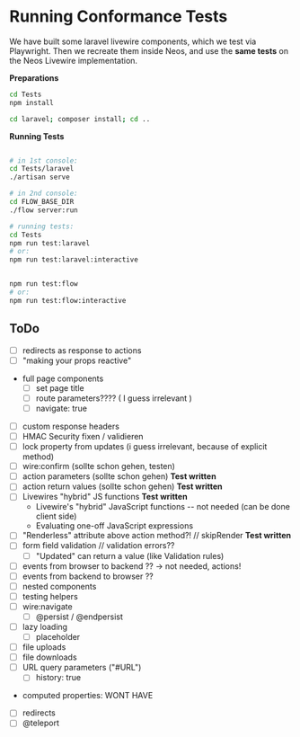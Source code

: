 # Running Conformance Tests

We have built some laravel livewire components, which we test via Playwright. Then we recreate them inside Neos,
and use the **same tests** on the Neos Livewire implementation.

**Preparations**

```bash
cd Tests
npm install

cd laravel; composer install; cd ..
```

**Running Tests**

```bash

# in 1st console:
cd Tests/laravel
./artisan serve

# in 2nd console:
cd FLOW_BASE_DIR
./flow server:run

# running tests:
cd Tests
npm run test:laravel
# or:
npm run test:laravel:interactive


npm run test:flow
# or:
npm run test:flow:interactive


```


## ToDo

- [ ] redirects as response to actions
- [ ] "making your props reactive"
- full page components
  - [ ] set page title
  - [ ] route parameters???? ( I guess irrelevant )
  - [ ] navigate: true
- [ ] custom response headers
- [ ] HMAC Security fixen / validieren
- [ ] lock property from updates (i guess irrelevant, because of explicit method)
- [ ] wire:confirm (sollte schon gehen, testen)
- [ ] action parameters (sollte schon gehen) **Test written**
- [ ] action return values (sollte schon gehen) **Test written**
- [ ] Livewires "hybrid" JS functions **Test written**
  - Livewire's "hybrid" JavaScript functions -- not needed (can be done client side) 
  - Evaluating one-off JavaScript expressions
- [ ] "Renderless" attribute above action method?! // skipRender **Test written** 
- [ ] form field validation // validation errors??
  - [ ] "Updated" can return a value (like Validation rules)
- [ ] events from browser to backend ?? -> not needed, actions!
- [ ] events from backend to browser ??
- [ ] nested components
- [ ] testing helpers
- [ ] wire:navigate
  - [ ] @persist / @endpersist
- [ ] lazy loading
  - [ ] placeholder
- [ ] file uploads
- [ ] file downloads
- [ ] URL query parameters ("#URL")
  - [ ] history: true
- computed properties: WONT HAVE
- [ ] redirects
- [ ] @teleport
